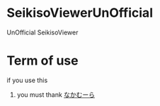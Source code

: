 # SeikisoViewerUnOfficial
UnOfficial SeikisoViewer

# Term of use
if you use this
1. you must thank [なかむーら](https://com.nicovideo.jp/community/co3314651)

